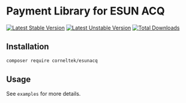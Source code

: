 Payment Library for ESUN ACQ
============================

[![Latest Stable Version](https://poser.pugx.org/corneltek/esunacq/version)](https://packagist.org/packages/corneltek/esunacq)
[![Latest Unstable Version](https://poser.pugx.org/corneltek/esunacq/v/unstable)](//packagist.org/packages/corneltek/esunacq)
[![Total Downloads](https://poser.pugx.org/corneltek/esunacq/downloads)](https://packagist.org/packages/corneltek/esunacq)

Installation
-------------

```sh
composer require corneltek/esunacq
```

Usage
-------------

See `examples` for more details.
